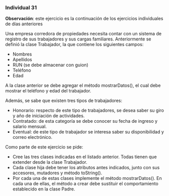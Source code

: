### Individual 31

**Observación**: este ejercicio es la continuación de los ejercicios individuales de días anteriores

Una empresa corredora de propiedades necesita contar con un sistema de registro de sus
trabajadores y sus cargas familiares. Anteriormente se definió la clase Trabajador, la que contiene
los siguientes campos:

- Nombres
- Apellidos
- RUN (se debe almacenar con guion)
- Teléfono
- Edad

A la clase anterior se debe agregar el método mostrarDatos(), el cual debe mostrar el teléfono
y edad del trabajador.

Además, se sabe que existen tres tipos de trabajadores:

- Honorario: respecto de este tipo de trabajadores, se desea saber su giro y año de iniciación
de actividades.
- Contratado: de esta categoría se debe conocer su fecha de ingreso y salario mensual.
- Eventual: de este tipo de trabajador se interesa saber su disponibilidad y correo electrónico.

Como parte de este ejercicio se pide:

- Cree las tres clases indicadas en el listado anterior. Todas tienen que extender desde la clase
Trabajador.
- Cada clase hija debe tener los atributos antes indicados, junto con sus accesores, mutadores
y método toString().
- Por cada una de estas clases implemente el método mostrarDatos(). En cada una de
ellas, el método a crear debe sustituir el comportamiento establecido en la clase Padre.